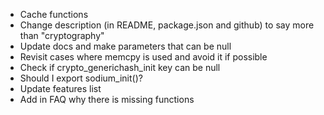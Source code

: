 -   Cache functions
-   Change description (in README, package.json and github) to say more than "cryptography"
-   Update docs and make parameters that can be null
-   Revisit cases where memcpy is used and avoid it if possible
-   Check if crypto_generichash_init key can be null
-   Should I export sodium_init()?
-   Update features list
-   Add in FAQ why there is missing functions
